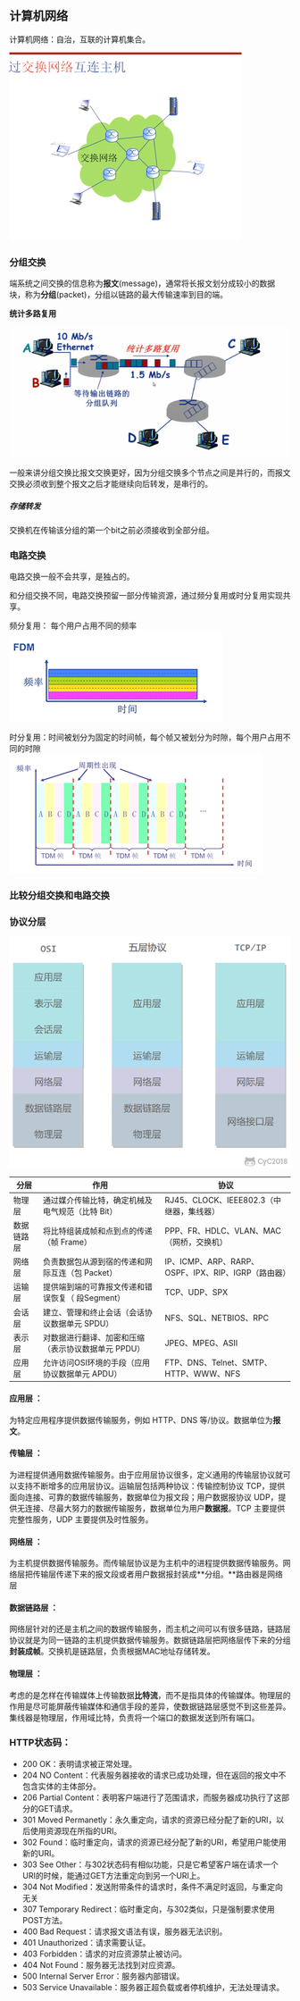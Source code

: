 ## 计算机网络

计算机网络：自治，互联的计算机集合。

![image.png](assets/image-20210330220248-19d14zm.png)

### 分组交换

端系统之间交换的信息称为**报文**(message)，通常将长报文划分成较小的数据块，称为**分组**(packet)，分组以链路的最大传输速率到目的端。

**统计多路复用**

![image.png](assets/image-20210405162656-00g11ib.png)

一般来讲分组交换比报文交换更好，因为分组交换多个节点之间是并行的，而报文交换必须收到整个报文之后才能继续向后转发，是串行的。

##### 存储转发

交换机在传输该分组的第一个bit之前必须接收到全部分组。

### 电路交换

电路交换一般不会共享，是独占的。

和分组交换不同，电路交换预留一部分传输资源，通过频分复用或时分复用实现共享。

频分复用：
每个用户占用不同的频率
![image.png](assets/image-20210401113925-awzy6yf.png)

时分复用：时间被划分为固定的时间帧，每个帧又被划分为时隙，每个用户占用不同的时隙![image.png](assets/image-20210401114059-ib826ul.png)

### 比较分组交换和电路交换

### 协议分层

![image.png](assets/image-20210815172910-j61v0gk.png)

| 分层       | 作用                                                | 协议                                                |
| ---------- | --------------------------------------------------- | --------------------------------------------------- |
| 物理层     | 通过媒介传输比特，确定机械及电气规范（比特 Bit）    | RJ45、CLOCK、IEEE802.3（中继器，集线器）            |
| 数据链路层 | 将比特组装成帧和点到点的传递（帧 Frame）            | PPP、FR、HDLC、VLAN、MAC（网桥，交换机）            |
| 网络层     | 负责数据包从源到宿的传递和网际互连（包 Packet）     | IP、ICMP、ARP、RARP、OSPF、IPX、RIP、IGRP（路由器） |
| 运输层     | 提供端到端的可靠报文传递和错误恢复（ 段Segment）    | TCP、UDP、SPX                                       |
| 会话层     | 建立、管理和终止会话（会话协议数据单元 SPDU）       | NFS、SQL、NETBIOS、RPC                              |
| 表示层     | 对数据进行翻译、加密和压缩（表示协议数据单元 PPDU） | JPEG、MPEG、ASII                                    |
| 应用层     | 允许访问OSI环境的手段（应用协议数据单元 APDU）      | FTP、DNS、Telnet、SMTP、HTTP、WWW、NFS              |

#### 

#### 应用层 ：

为特定应用程序提供数据传输服务，例如 HTTP、DNS 等/协议。数据单位为**报文**。

#### 传输层 ：

为进程提供通用数据传输服务。由于应用层协议很多，定义通用的传输层协议就可以支持不断增多的应用层协议。运输层包括两种协议：传输控制协议 TCP，提供面向连接、可靠的数据传输服务，数据单位为报文段；用户数据报协议 UDP，提供无连接、尽最大努力的数据传输服务，数据单位为用户**数据报**。TCP 主要提供完整性服务，UDP 主要提供及时性服务。

#### 网络层 ：

为主机提供数据传输服务。而传输层协议是为主机中的进程提供数据传输服务。网络层把传输层传递下来的报文段或者用户数据报封装成**分组。**路由器是网络层

#### 数据链路层 ：

网络层针对的还是主机之间的数据传输服务，而主机之间可以有很多链路，链路层协议就是为同一链路的主机提供数据传输服务。数据链路层把网络层传下来的分组**封装成帧**。交换机是链路层，负责根据MAC地址存储转发。

#### 物理层 ：

考虑的是怎样在传输媒体上传输数据**比特流**，而不是指具体的传输媒体。物理层的作用是尽可能屏蔽传输媒体和通信手段的差异，使数据链路层感觉不到这些差异。 集线器是物理层，作用域比特，负责将一个端口的数据发送到所有端口。

### HTTP状态码：

* 200 OK：表明请求被正常处理。
* 204 NO Content：代表服务器接收的请求已成功处理，但在返回的报文中不包含实体的主体部分。
* 206 Partial Content：表明客户端进行了范围请求，而服务器成功执行了这部分的GET请求。
* 301 Moved Permanetly：永久重定向，请求的资源已经分配了新的URI，以后使用资源现在所指的URI。
* 302 Found：临时重定向，请求的资源已经分配了新的URI，希望用户能使用新的URI。
* 303 See Other：与302状态码有相似功能，只是它希望客户端在请求一个URI的时候，能通过GET方法重定向到另一个URI上。
* 304 Not Modified：发送附带条件的请求时，条件不满足时返回，与重定向无关
* 307 Temporary Redirect：临时重定向，与302类似，只是强制要求使用POST方法。
* 400 Bad Request：请求报文语法有误，服务器无法识别。
* 401 Unauthorized：请求需要认证。
* 403 Forbidden：请求的对应资源禁止被访问。
* 404 Not Found：服务器无法找到对应资源。
* 500 Internal Server Error：服务器内部错误。
* 503 Service Unavailable：服务器正超负载或者停机维护，无法处理请求。
